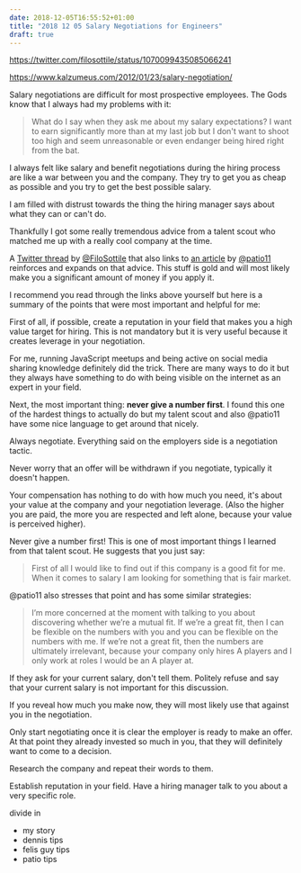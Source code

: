 ```yaml
---
date: 2018-12-05T16:55:52+01:00
title: "2018 12 05 Salary Negotiations for Engineers"
draft: true
---
```


https://twitter.com/filosottile/status/1070099435085066241

https://www.kalzumeus.com/2012/01/23/salary-negotiation/

Salary negotiations are difficult for most prospective employees. The Gods know that I always had my problems with it:

> What do I say when they ask me about my salary expectations? I want to earn significantly more than at my last job but I don't want to shoot too high and seem unreasonable or even endanger being hired right from the bat.

I always felt like salary and benefit negotiations during the hiring process are like a war between you and the company. They try to get you as cheap as possible and you try to get the best possible salary. 

I am filled with distrust towards the thing the hiring manager says about what they can or can't do.

Thankfully I got some really tremendous advice from a talent scout who matched me up with a really cool company at the time.

A [Twitter thread](https://mobile.twitter.com/filosottile/status/1070099435085066241) by [@FiloSottile](https://mobile.twitter.com/FiloSottile) that also links to [an article](https://www.kalzumeus.com/2012/01/23/salary-negotiation/) by [@patio11](https://mobile.twitter.com/patio11) reinforces and expands on that advice. This stuff is gold and will most likely make you a significant amount of money if you apply it. 

I recommend you read through the links above yourself but here is a summary of the points that were most important and helpful for me: 

First of all, if possible, create a reputation in your field that makes you a high value target for hiring. This is not mandatory but it is very useful because it creates leverage in your negotiation.

For me, running JavaScript meetups and being active on social media sharing knowledge definitely did the trick. There are many ways to do it but they always have something to do with being visible on the internet as an expert in your field.

Next, the most important thing: **never give a number first**. I found this one of the hardest things to actually do but my talent scout and also @patio11 have some nice language to get around that nicely.


Always negotiate. Everything said on the employers side is a negotiation tactic.

Never worry that an offer will be withdrawn if you negotiate, typically it doesn't happen.

Your compensation has nothing to do with how much you need, it's about your value at the company and your negotiation leverage. (Also the higher you are paid, the more you are respected and left alone, because your value is perceived higher).

Never give a number first! This is one of most important things I learned from that talent scout. He suggests that you just say: 

> First of all I would like to find out if this company is a good fit for me. When it comes to salary I am looking for something that is fair market.

@patio11 also stresses that point and has some similar strategies: 

> I’m more concerned at the moment with talking to you about discovering whether we’re a mutual fit.  If we’re a great fit, then I can be flexible on the numbers with you and you can be flexible on the numbers with me.  If we’re not a great fit, then the numbers are ultimately irrelevant, because your company only hires A players and I only work at roles I would be an A player at.

If they ask for your current salary, don't tell them. Politely refuse and say that your current salary is not important for this discussion. 

If you reveal how much you make now, they will most likely use that against you in the negotiation. 

Only start negotiating once it is clear the employer is ready to make an offer. At that point they already invested so much in you, that they will definitely want to come to a decision.

Research the company and repeat their words to them.

Establish reputation in your field. Have a hiring manager talk to you about a very specific role.

divide in
- my story
- dennis tips
- felis guy tips
- patio tips




